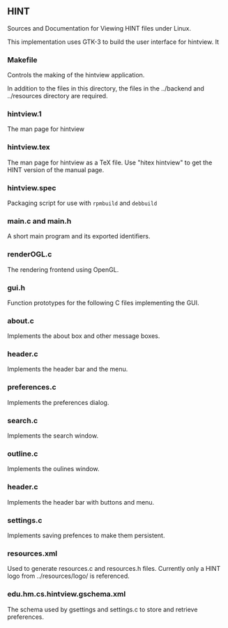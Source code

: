 ## HINT
Sources and Documentation for Viewing HINT files under Linux.

This implementation uses GTK-3 to build the user interface for hintview.
It

### Makefile
Controls the making of the hintview application.

In addition to the files in this directory, the files in the ../backend
and ../resources directory are required. 


### hintview.1
The man page for hintview

### hintview.tex
The man page for hintview as a TeX file. Use "hitex hintview" to get the HINT version of the manual page.

### hintview.spec
Packaging script for use with `rpmbuild` and `debbuild`

### main.c and main.h
A short main program and its exported identifiers.

### renderOGL.c
The rendering frontend using OpenGL.

### gui.h
Function prototypes for the following C files implementing the GUI.

### about.c
Implements the about box and other message boxes.

### header.c
Implements the header bar and the menu.

### preferences.c
Implements the preferences dialog.

### search.c
Implements the search window.

### outline.c
Implements the oulines window.

### header.c
Implements the header bar with buttons and menu.

### settings.c
Implements saving prefences to make them persistent.

### resources.xml
Used to generate resources.c and resources.h files.
Currently only a HINT logo from ../resources/logo/
is referenced.

### edu.hm.cs.hintview.gschema.xml
The schema used by gsettings and settings.c to store
and retrieve preferences.

